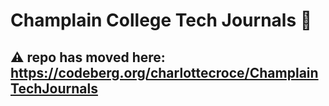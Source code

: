 # Champlain College Tech Journals 🦫
## ⚠️ repo has moved here: https://codeberg.org/charlottecroce/ChamplainTechJournals 

